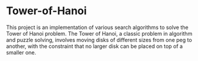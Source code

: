 # Tower-of-Hanoi
This project is an implementation of various search algorithms to solve the Tower of Hanoi problem. The Tower of Hanoi, a classic problem in algorithm and puzzle solving, involves moving disks of different sizes from one peg to another, with the constraint that no larger disk can be placed on top of a smaller one.
